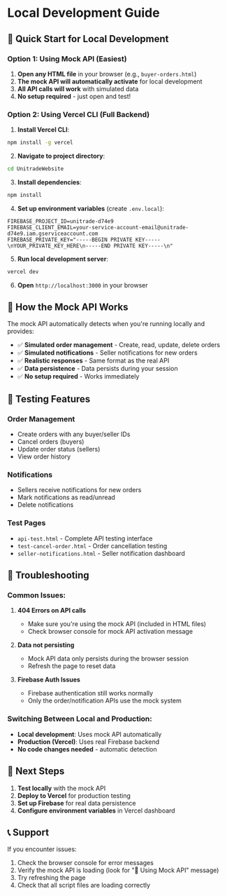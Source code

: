 # Local Development Guide

## 🚀 Quick Start for Local Development

### **Option 1: Using Mock API (Easiest)**

1. **Open any HTML file** in your browser (e.g., `buyer-orders.html`)
2. **The mock API will automatically activate** for local development
3. **All API calls will work** with simulated data
4. **No setup required** - just open and test!

### **Option 2: Using Vercel CLI (Full Backend)**

1. **Install Vercel CLI**:
```bash
npm install -g vercel
```

2. **Navigate to project directory**:
```bash
cd UnitradeWebsite
```

3. **Install dependencies**:
```bash
npm install
```

4. **Set up environment variables** (create `.env.local`):
```env
FIREBASE_PROJECT_ID=unitrade-d74e9
FIREBASE_CLIENT_EMAIL=your-service-account-email@unitrade-d74e9.iam.gserviceaccount.com
FIREBASE_PRIVATE_KEY="-----BEGIN PRIVATE KEY-----\nYOUR_PRIVATE_KEY_HERE\n-----END PRIVATE KEY-----\n"
```

5. **Run local development server**:
```bash
vercel dev
```

6. **Open** `http://localhost:3000` in your browser

## 🔧 How the Mock API Works

The mock API automatically detects when you're running locally and provides:

- ✅ **Simulated order management** - Create, read, update, delete orders
- ✅ **Simulated notifications** - Seller notifications for new orders
- ✅ **Realistic responses** - Same format as the real API
- ✅ **Data persistence** - Data persists during your session
- ✅ **No setup required** - Works immediately

## 📱 Testing Features

### **Order Management**
- Create orders with any buyer/seller IDs
- Cancel orders (buyers)
- Update order status (sellers)
- View order history

### **Notifications**
- Sellers receive notifications for new orders
- Mark notifications as read/unread
- Delete notifications

### **Test Pages**
- `api-test.html` - Complete API testing interface
- `test-cancel-order.html` - Order cancellation testing
- `seller-notifications.html` - Seller notification dashboard

## 🚨 Troubleshooting

### **Common Issues:**

1. **404 Errors on API calls**
   - Make sure you're using the mock API (included in HTML files)
   - Check browser console for mock API activation message

2. **Data not persisting**
   - Mock API data only persists during the browser session
   - Refresh the page to reset data

3. **Firebase Auth Issues**
   - Firebase authentication still works normally
   - Only the order/notification APIs use the mock system

### **Switching Between Local and Production:**

- **Local development**: Uses mock API automatically
- **Production (Vercel)**: Uses real Firebase backend
- **No code changes needed** - automatic detection

## 🎯 Next Steps

1. **Test locally** with the mock API
2. **Deploy to Vercel** for production testing
3. **Set up Firebase** for real data persistence
4. **Configure environment variables** in Vercel dashboard

## 📞 Support

If you encounter issues:
1. Check the browser console for error messages
2. Verify the mock API is loading (look for "🔧 Using Mock API" message)
3. Try refreshing the page
4. Check that all script files are loading correctly

